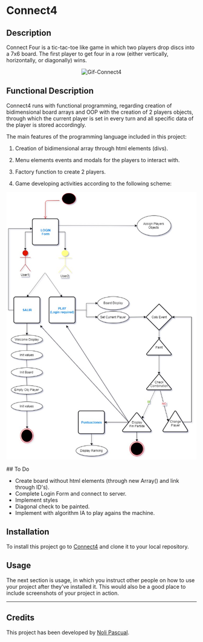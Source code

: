 # Connect4

## Description

Connect Four is a tic-tac-toe like game in which two players drop discs into a 7x6 board. The first player to get four in a row (either vertically, horizontally, or diagonally) wins.

<center>

![Gif-Connect4](https://media2.giphy.com/media/Zey3Av3PpHISA/200.webp?cid=790b76116ef6ebef6428d453f1f0b65f56c7d21e141db45b&rid=200.webp)


</center>

## Functional Description

Connect4 runs with functional programming, regarding creation of bidimensional board arrays and OOP with the creation of 2 players objects, through which the current player is set in every turn and all specific data of the player is stored accordingly.

The main features of the programming language included in this project:

1. Creation of bidimensional array through html elements (divs).

2. Menu elements events and modals for the players to interact with.

3. Factory function to create 2 players.

4. Game developing activities according to the following scheme:

<center>

![Activities](Connect4.jpg)

</center>
## To Do

- Create board without html elements (through new Array() and link through ID's).
- Complete Login Form and connect to server.
- Implement styles
- Diagonal check to be painted.
- Implement with algorithm IA to play agains the machine.

## Installation

To install this project go to [Connect4](https://github.com/manoli2013/Connect4.git) and clone it to your local repository.

## Usage

The next section is usage, in which you instruct other people on how to use your project after they’ve installed it. This would also be a good place to include screenshots of your project in action.

---

## Credits

This project has been developed by [Noli Pascual](https://github.com/manoli2013).




